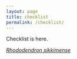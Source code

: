 ```yaml
---
layout: page
title: checklist
permalink: /checklist/
---
```

Checklist is here.

[_Rhododendron sikkimense_](docs/_taxa/rhododendron_sikkimense.d.k.pradhan.md)
